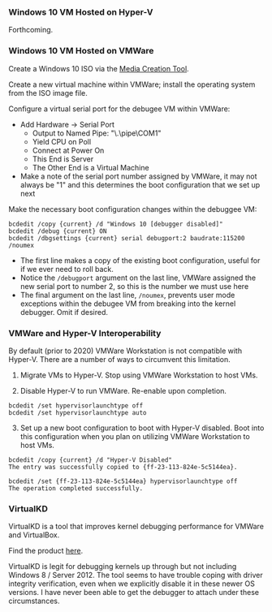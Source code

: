 ### Windows 10 VM Hosted on Hyper-V

Forthcoming.

### Windows 10 VM Hosted on VMWare 

Create a Windows 10 ISO via the [Media Creation Tool](https://www.microsoft.com/en-us/software-download/windows10).

Create a new virtual machine within VMWare; install the operating system from the ISO image file.

Configure a virtual serial port for the debugee VM within VMWare:

- Add Hardware -> Serial Port
    - Output to Named Pipe: "\\.\pipe\COM1"
    - Yield CPU on Poll
    - Connect at Power On
    - This End is Server
    - The Other End is a Virtual Machine
- Make a note of the serial port number assigned by VMWare, it may not always be "1" and this determines the boot configuration that we set up next

Make the necessary boot configuration changes within the debuggee VM:

```
bcdedit /copy {current} /d "Windows 10 [debugger disabled]"
bcdedit /debug {current} ON
bcdedit /dbgsettings {current} serial debugport:2 baudrate:115200 /noumex
```

- The first line makes a copy of the existing boot configuration, useful for if we ever need to roll back.
- Notice the `/debugport` argument on the last line, VMWare assigned the new serial port to number 2, so this is the number we must use here
- The final argument on the last line, `/noumex`, prevents user mode exceptions within the debugee VM from breaking into the kernel debugger. Omit if desired.

### VMWare and Hyper-V Interoperability

By default (prior to 2020) VMWare Workstation is not compatible with Hyper-V. There are a number of ways to circumvent this limitation.

1. Migrate VMs to Hyper-V. Stop using VMWare Workstation to host VMs.

2. Disable Hyper-V to run VMWare. Re-enable upon completion.

```
bcdedit /set hypervisorlaunchtype off
bcdedit /set hypervisorlaunchtype auto
```

3. Set up a new boot configuration to boot with Hyper-V disabled. Boot into this configuration when you plan on utilizing VMWare Workstation to host VMs.

```
bcdedit /copy {current} /d "Hyper-V Disabled" 
The entry was successfully copied to {ff-23-113-824e-5c5144ea}. 

bcdedit /set {ff-23-113-824e-5c5144ea} hypervisorlaunchtype off 
The operation completed successfully.
```

### VirtualKD

VirtualKD is a tool that improves kernel debugging performance for VMWare and VirtualBox.

Find the product [here](http://sysprogs.com/legacy/virtualkd/).

VirtualKD is legit for debugging kernels up through but not including Windows 8 / Server 2012. The tool seems to have trouble coping with driver integrity verification, even when we explicitly disable it in these newer OS versions. I have never been able to get the debugger to attach under these circumstances. 